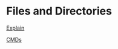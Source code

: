# Files and Directories

[Explain ](Files%20and%20Directories%2062edf025ad7d4912a7a41d552f7b11e1/Explain%2022e94834a4e580879b64c299b0f263b1.md)

[CMDs](Files%20and%20Directories%2062edf025ad7d4912a7a41d552f7b11e1/CMDs%2022e94834a4e58046932ff318c53d26b1.md)